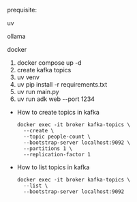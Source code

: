 prequisite:

uv

ollama

docker

1. docker compose up -d
2. create kafka topics
3. uv venv
4. uv pip install -r requirements.txt
5. uv run main.py
6. uv run adk web --port 1234


- How to create topics in kafka

  ```
  docker exec -it broker kafka-topics \
    --create \
    --topic people-count \
    --bootstrap-server localhost:9092 \
    --partitions 1 \
    --replication-factor 1
  
  ```

- How to list topics in kafka
  ```
  docker exec -it broker kafka-topics \
    --list \
    --bootstrap-server localhost:9092
  
  ```
